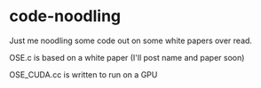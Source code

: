 # code-noodling
Just me noodling some code out on some white papers over read.


OSE.c is based on a white paper (I'll post name and paper soon)

OSE_CUDA.cc is written to run on a GPU
